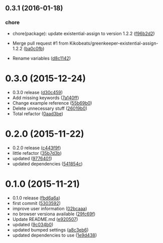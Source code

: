 <a name="0.3.1"></a>
## 0.3.1 (2016-01-18)


### chore

* chore(package): update existential-assign to version 1.2.2 ([f96b2d2](https://github.com/kikobeats/fetch-timeline/commit/f96b2d2))

* Merge pull request #1 from Kikobeats/greenkeeper-existential-assign-1.2.2 ([ba0c0fb](https://github.com/kikobeats/fetch-timeline/commit/ba0c0fb))
* Rename variables ([d8c1142](https://github.com/kikobeats/fetch-timeline/commit/d8c1142))



<a name="0.3.0"></a>
# 0.3.0 (2015-12-24)


* 0.3.0 release ([d30c459](https://github.com/kikobeats/fetch-timeline/commit/d30c459))
* Add missing keywords ([7a140ff](https://github.com/kikobeats/fetch-timeline/commit/7a140ff))
* Change example reference ([55b69b0](https://github.com/kikobeats/fetch-timeline/commit/55b69b0))
* Delete unnecessary stuff ([26019b0](https://github.com/kikobeats/fetch-timeline/commit/26019b0))
* Total refactor ([0aad3be](https://github.com/kikobeats/fetch-timeline/commit/0aad3be))



<a name="0.2.0"></a>
# 0.2.0 (2015-11-22)


* 0.2.0 release ([c443f9f](https://github.com/kikobeats/fetch-timeline/commit/c443f9f))
* little refactor ([35b7d3b](https://github.com/kikobeats/fetch-timeline/commit/35b7d3b))
* updated ([9776401](https://github.com/kikobeats/fetch-timeline/commit/9776401))
* updated dependencies ([541854c](https://github.com/kikobeats/fetch-timeline/commit/541854c))



<a name="0.1.0"></a>
# 0.1.0 (2015-11-21)


* 0.1.0 release ([fbd6a6a](https://github.com/kikobeats/fetch-timeline/commit/fbd6a6a))
* first commit ([5303592](https://github.com/kikobeats/fetch-timeline/commit/5303592))
* improve user information ([02bcaaa](https://github.com/kikobeats/fetch-timeline/commit/02bcaaa))
* no browser versiona available ([29fc69f](https://github.com/kikobeats/fetch-timeline/commit/29fc69f))
* Update README.md ([e920507](https://github.com/kikobeats/fetch-timeline/commit/e920507))
* updated ([9c034b0](https://github.com/kikobeats/fetch-timeline/commit/9c034b0))
* updated bumped settings ([a8c3eb6](https://github.com/kikobeats/fetch-timeline/commit/a8c3eb6))
* updated dependencies to use ([1e9d438](https://github.com/kikobeats/fetch-timeline/commit/1e9d438))



